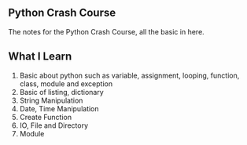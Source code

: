 ## Python Crash Course
The notes for the Python Crash Course, all the basic in here.

## What I Learn
1. Basic about python such as variable, assignment, looping, function, class, module and exception
2. Basic of listing, dictionary
3. String Manipulation
4. Date, Time Manipulation
5. Create Function 
6. IO, File and Directory
7. Module